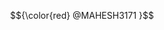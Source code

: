 $${\color{red}
 @MAHESH3171 
 }$$
<!---
MAHESH3171/MAHESH3171 is a ✨ special ✨ repository because its `README.md` (this file) appears on your GitHub profile.
You can click the Preview link to take a look at your changes.
--->
